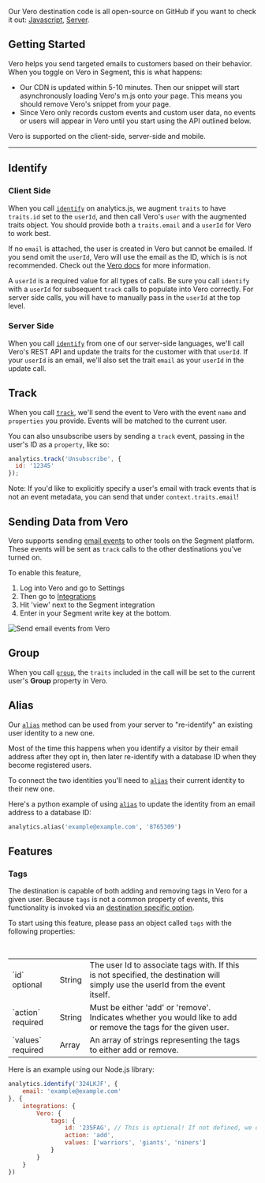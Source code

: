Our Vero destination code is all open-source on GitHub if you want to check it out: [Javascript](https://github.com/segment-integrations/analytics.js-integration-vero), [Server](https://github.com/segmentio/integration-vero).

## Getting Started

Vero helps you send targeted emails to customers based on their behavior. When you toggle on Vero in Segment, this is what happens:

+ Our CDN is updated within 5-10 minutes. Then our snippet will start asynchronously loading Vero's m.js onto your page. This means you should remove Vero's snippet from your page.
+ Since Vero only records custom events and custom user data, no events or users will appear in Vero until you start using the API outlined below.

Vero is supported on the client-side, server-side and mobile.

- - -


## Identify


### Client Side

When you call [`identify`](/docs/spec/identify/) on analytics.js, we augment `traits` to have `traits.id` set to the `userId`, and then call Vero's `user` with the augmented traits object. You should provide both a `traits.email` and a `userId` for Vero to work best.

If no `email` is attached, the user is created in Vero but cannot be emailed. If you send omit the `userId`, Vero will use the email as the ID, which is is not recommended. Check out the [Vero docs](http://www.getvero.com/help/adding-data-to-vero/creating-and-matching-vero-user-ids/) for more information.

A `userId` is a required value for all types of calls. Be sure you call `identify` with a `userId` for subsequent `track` calls to populate into Vero correctly. For server side calls, you will have to manually pass in the `userId` at the top level. 

### Server Side

When you call [`identify`](/docs/spec/identify/) from one of our server-side languages, we'll  call Vero's REST API and update the traits for the customer with that `userId`. If your `userId` is an email, we'll also set the trait `email` as your `userId` in the update call.


## Track

When you call [`track`](/docs/spec/track/), we'll send the event to Vero with the event `name` and `properties` you provide. Events will be matched to the current user.

You can also unsubscribe users by sending a `track` event, passing in the user's ID as a `property`, like so:

```javascript
analytics.track('Unsubscribe', {
  id: '12345'
});
```

Note: If you'd like to explicitly specify a user's email with track events that is not an event metadata, you can send that under `context.traits.email`!

## Sending Data from Vero

Vero supports sending [email events](/docs/spec/email) to other tools on the Segment platform. These events will be sent as `track` calls to the other destinations you've turned on.

To enable this feature,

1. Log into Vero and go to Settings
2. Then go to [Integrations](https://app.getvero.com/settings/integrations?integrations=all)
3. Hit 'view' next to the Segment integration
4. Enter in your Segment write key at the bottom.

![Send email events from Vero](https://cldup.com/1aWDVSGw9d.png)


## Group

When you call [`group`](/docs/spec/group/), the `traits` included in the call will be set to the current user's **Group** property in Vero.

## Alias

Our [`alias`](/docs/spec/alias/) method can be used from your server to "re-identify" an existing user identity to a new one.

Most of the time this happens when you identify a visitor by their email address after they opt in, then later re-identify with a database ID when they become registered users.

To connect the two identities you'll need to [`alias`](/docs/spec/alias/) their current identity to their new one.

Here's a python example of using [`alias`](/docs/spec/alias/) to update the identity from an email address to a database ID:

```python
analytics.alias('example@example.com', '8765309')
```

## Features

### Tags

The destination is capable of both adding and removing tags in Vero for a given user. Because `tags` is not a common property of events, this functionality is invoked via an [destination specific option](https://segment.com/docs/sources/website/analytics.js/#selecting-integrations).

To start using this feature, please pass an object called `tags` with the following properties:

<table>
  <tr>
    <td>`id` optional</td>
    <td>String</td>
    <td>The user Id to associate tags with. If this is not specified, the destination will simply use the userId from the event itself.</td>
  </tr>
  <tr>
    <td>`action` required</td>
    <td>String</td>
    <td>Must be either 'add' or 'remove'. Indicates whether you would like to add or remove the tags for the given user.</td>
  </tr>
  <tr>
    <td>`values` required</td>
    <td>Array</td>
    <td>An array of strings representing the tags to either add or remove.<td>
  </tr>
</table>

Here is an example using our Node.js library:

```javascript
analytics.identify('324LKJF', {
    email: 'example@example.com'
}, {
    integrations: {
        Vero: {
            tags: {
                id: '235FAG', // This is optional! If not defined, we default to the event's userId (ie: 324LKJF)
                action: 'add',
                values: ['warriors', 'giants', 'niners']
            }
        }
    }
})
```
